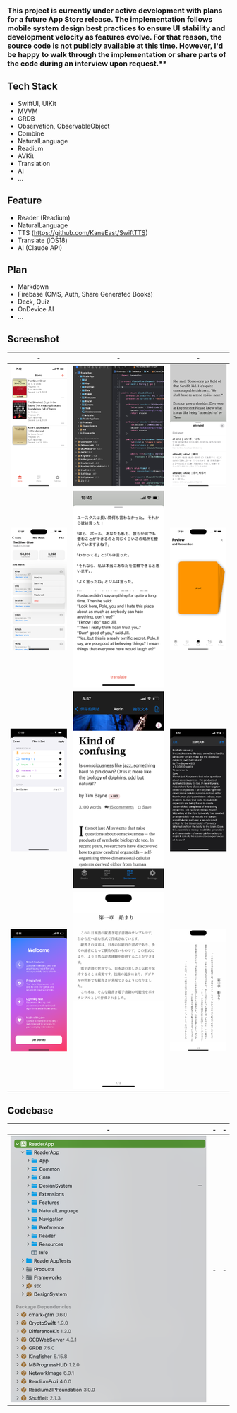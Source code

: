 ### This project is currently under active development with plans for a future App Store release. The implementation follows mobile system design best practices to ensure UI stability and development velocity as features evolve. For that reason, the source code is not publicly available at this time. However, I'd be happy to walk through the implementation or share parts of the code during an interview upon request.**

## Tech Stack

- SwiftUI, UIKit
- MVVM
- GRDB
- Observation, ObservableObject
- Combine
- NaturalLanguage
- Readium
- AVKit
- Translation
- AI
- ...

## Feature
- Reader (Readium)
- NaturalLanguage
- TTS (https://github.com/KaneEast/SwiftTTS)
- Translate (iOS18)
- AI (Claude API)

## Plan
- Markdown
- Firebase (CMS, Auth, Share Generated Books)
- Deck, Quiz
- OnDevice AI
- ...


## Screenshot

| - | - | - |
| ---- | ---- | ---- |
| ![Image 1](imgsnew/1.png) | ![Image 2](imgsnew/2.png) | ![Image 3](imgsnew/3.png) |
| ![Image 4](imgsnew/4.png) | ![Image 5](imgsnew/5.png) | ![Image 6](imgsnew/6.png) |
| ![Image 7](imgsnew/7.png) | ![Image 8](imgsnew/8.png) | ![Image 9](imgsnew/9.png) |
| ![Image 10](imgsnew/10.png) | ![Image 11](imgsnew/11.png) | ![Image 12](imgsnew/12.png) |

## Codebase

| - | - | - |
| ---- | ---- | ---- |
![Image 13](imgsnew/13.png) | - | - |